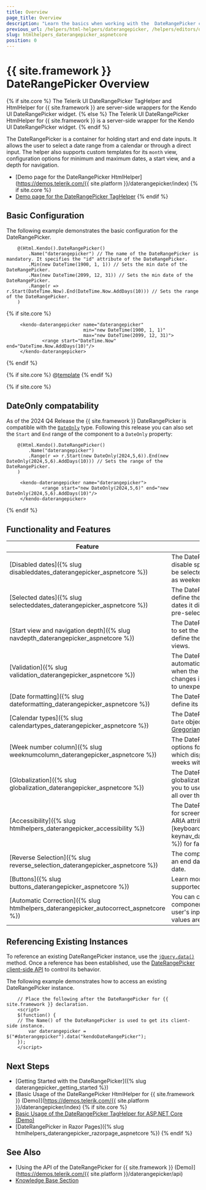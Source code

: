 ```yaml
---
title: Overview
page_title: Overview
description: "Learn the basics when working with the  DateRangePicker component for {{ site.framework }}."
previous_url: /helpers/html-helpers/daterangepicker, /helpers/editors/daterangepicker/overview
slug: htmlhelpers_daterangepicker_aspnetcore
position: 0
---
```


# {{ site.framework }} DateRangePicker Overview

{% if site.core %}
The Telerik UI DateRangePicker TagHelper and HtmlHelper for {{ site.framework }} are server-side wrappers for the Kendo UI DateRangePicker widget.
{% else %}
The Telerik UI DateRangePicker HtmlHelper for {{ site.framework }} is a server-side wrapper for the Kendo UI DateRangePicker widget.
{% endif %}


The DateRangePicker is a container for holding start and end date inputs. It allows the user to select a date range from a calendar or through a direct input. The helper also supports custom templates for its `month` view, configuration options for minimum and maximum dates, a start view, and a depth for navigation.

* [Demo page for the DateRangePicker HtmlHelper](https://demos.telerik.com/{{ site.platform }}/daterangepicker/index)
{% if site.core %}
* [Demo page for the DateRangePicker TagHelper](https://demos.telerik.com/aspnet-core/daterangepicker/tag-helper)
{% endif %}
## Basic Configuration

The following example demonstrates the basic configuration for the DateRangePicker.

```HtmlHelper
    @(Html.Kendo().DateRangePicker()
        .Name("daterangepicker") // The name of the DateRangePicker is mandatory. It specifies the "id" attribute of the DateRangePicker.
        .Min(new DateTime(1900, 1, 1)) // Sets the min date of the DateRangePicker.
        .Max(new DateTime(2099, 12, 31)) // Sets the min date of the DateRangePicker.
        .Range(r => r.Start(DateTime.Now).End(DateTime.Now.AddDays(10))) // Sets the range of the DateRangePicker.
    )
```
{% if site.core %}
```TagHelper
     <kendo-daterangepicker name="daterangepicker" 
                            min="new DateTime(1900, 1, 1)"
                            max="new DateTime(2099, 12, 31)">
             <range start="DateTime.Now" end="DateTime.Now.AddDays(10)"/>
     </kendo-daterangepicker>
```
{% endif %}

{% if site.core %}
@[template](/_contentTemplates/core/declarative-initialization-note.md#declarative-initialization-note)
{% endif %}

{% if site.core %}
## DateOnly compatability

As of the 2024 Q4 Release the {{ site.framework }} DateRangePicker is compatible with the [`DateOnly`](https://learn.microsoft.com/en-us/dotnet/api/system.dateonly?view=net-8.0) type. Following this release you can also set the `Start` and `End` range of the component to a `DateOnly` property:

```HtmlHelper
    @(Html.Kendo().DateRangePicker()
        .Name("daterangepicker") 
        .Range(r => r.Start(new DateOnly(2024,5,6)).End(new DateOnly(2024,5,6).AddDays(10))) // Sets the range of the DateRangePicker.
    )
```
```TagHelper
     <kendo-daterangepicker name="daterangepicker">
             <range start="new DateOnly(2024,5,6)" end="new DateOnly(2024,5,6).AddDays(10)"/>
     </kendo-daterangepicker>
```
{% endif %}

## Functionality and Features

| Feature | Description |
|---------|-------------|
| [Disabled dates]({% slug disableddates_daterangepicker_aspnetcore %})|The DateRangePicker allows you to disable specific days that shouldn't be selected by the end user, such as weekends and national holidays.|
| [Selected dates]({% slug selecteddates_daterangepicker_aspnetcore %})|The DateRangePicker allows you to define the minimum and maximum dates it displays and also render a pre-selected date range.|
| [Start view and navigation depth]({% slug navdepth_daterangepicker_aspnetcore %})|The DateRangePicker enables you to set the initially rendered view and define the navigation depth of the views.|
| [Validation]({% slug validation_daterangepicker_aspnetcore %})|The DateRangePicker does not automatically update the typed text when the typed text is invalid. Such changes in the input value may lead to unexpected behavior.|
| [Date formatting]({% slug dateformatting_daterangepicker_aspnetcore %})|The DateRangePicker allows you to define its date formatting.|
| [Calendar types]({% slug calendartypes_daterangepicker_aspnetcore %})|The DateRangePicker works with `Date` objects which support only the [Gregorian](https://en.wikipedia.org/wiki/Gregorian_calendar) calendar.|
| [Week number column]({% slug weeknumcolumn_daterangepicker_aspnetcore %})|The DateRangePicker provides options for rendering a column which displays the number of the weeks within the current `Month` view.|
| [Globalization]({% slug globalization_daterangepicker_aspnetcore %})|The DateRangePicker comes with globalization support that allows you to use the component in apps all over the world.|
| [Accessibility]({% slug htmlhelpers_daterangepicker_accessibility %})|The DateRangePicker is accessible for screen readers, supports WAI-ARIA attributes, and delivers [keyboard shortcuts]({% slug keynav_daterangepicker_aspnetcore %}) for faster navigation.|
| [Reverse Selection]({% slug reverse_selection_daterangepicker_aspnetcore %})|The component allows you to pick an end date which is before the start date.|
| [Buttons]({% slug buttons_daterangepicker_aspnetcore %})|Learn more about the buttons supported by the component.|
| [Automatic Correction]({% slug htmlhelpers_daterangepicker_autocorrect_aspnetcore %})| You can configure whether the component will autocorrect the user's input when the `Min` and `Max` values are set. |

## Referencing Existing Instances

To reference an existing DateRangePicker instance, use the [`jQuery.data()`](http://api.jquery.com/jQuery.data/) method. Once a reference has been established, use the [DateRangePicker client-side API](https://docs.telerik.com/kendo-ui/api/javascript/ui/daterangepicker#methods) to control its behavior.

The following example demonstrates how to access an existing DateRangePicker instance.

        // Place the following after the DateRangePicker for {{ site.framework }} declaration.
        <script>
        $(function() {
        // The Name() of the DateRangePicker is used to get its client-side instance.
            var daterangepicker = $("#daterangepicker").data("kendoDateRangePicker");
        });
        </script>

## Next Steps

* [Getting Started with the DateRangePicker]({% slug daterangepicker_getting_started %})
* [Basic Usage of the DateRangePicker HtmlHelper for {{ site.framework }} (Demo)](https://demos.telerik.com/{{ site.platform }}/daterangepicker/index)
{% if site.core %}
* [Basic Usage of the DateRangePicker TagHelper for ASP.NET Core (Demo)](https://demos.telerik.com/aspnet-core/daterangepicker/tag-helper)
* [DateRangePicker in Razor Pages]({% slug htmlhelpers_daterangepicker_razorpage_aspnetcore %})
{% endif %}

## See Also

* [Using the API of the DateRangePicker for {{ site.framework }} (Demo)](https://demos.telerik.com/{{ site.platform }}/daterangepicker/api)
* [Knowledge Base Section](/knowledge-base)
